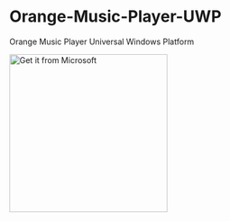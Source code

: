 # Orange-Music-Player-UWP
Orange Music Player Universal Windows Platform

<a href="https://www.microsoft.com/store/apps/9PHKNHJXTBM0?cid=github"><img src="https://developer.microsoft.com/en-us/store/badges/images/English_get-it-from-MS.png" alt="Get it from Microsoft" width='280' /></a>


